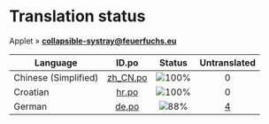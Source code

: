 # Translation status
Applet &#187; **collapsible-systray@feuerfuchs.eu**

Language | ID.po | Status | Untranslated
---------|:--:|:------:|:-----------:
Chinese (Simplified) | [zh_CN.po](po/zh_CN.po) | ![100%](http://progressed.io/bar/100) | 0
Croatian | [hr.po](po/hr.po) | ![100%](http://progressed.io/bar/100) | 0
German | [de.po](po/de.po) | ![88%](http://progressed.io/bar/88) | [4](untranslated-po/de.po)
